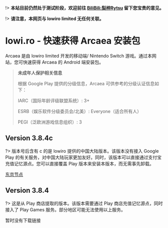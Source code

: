 !> **本站目前仍然处于测试阶段，欢迎前往 [BiliBili:梨梓Rytsu](space.bilibili.com/5899551) 留下您宝贵的意见。**

!> **请注意，本网页与 lowiro limited 无任何关联。**

# lowi.ro - 快速获得 Arcaea 安装包

Arcaea 是由 lowiro limited 开发的移动端/ Nintendo Switch 游戏。通过本网站，您可快速获得 Arcaea 的 Android 端安装包。 



> **未成年人保护相关信息**
>
> 根据 Google Play 提供的分级信息，Arcaea 可供参考的分级认证信息如下：
>
> IARC（国际年龄评级联盟系统）: 3+
>
> ESRB（娱乐软件分级委员会/北美）: Everyone（适合所有人）
>
> PEGI（泛欧洲游戏信息组织）: 3



## Version 3.8.4c

?> 版本号后含有 c 的是 lowiro 提供的中国大陆版本。该版本没有接入 Google Play 的有关服务，对中国大陆玩家更加友好。同时，该版本可以直接通过支付宝充值记忆源点。您可以直接覆盖 Play 版本来安装本版本，而无需事先卸载。

[东京节点](https://jp.rytsu.org/arcaea_3.8.4c.apk)



## Version 3.8.4

?> 这是从 Play 商店提取的版本。该版本需要通过 Play 商店充值记忆源点，同时接入了 Play Games 服务。部分地区可能无法使用以上服务。

暂时没有下载链接

